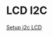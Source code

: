 # LCD I2C

[Setup i2c LCD](http://www.circuitbasics.com/raspberry-pi-i2c-lcd-set-up-and-programming/)
